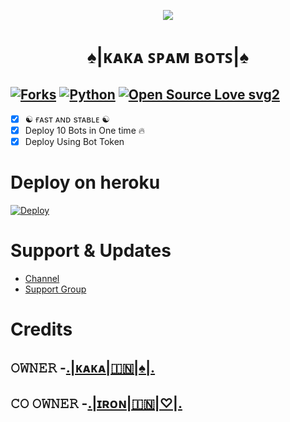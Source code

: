 <p align="center">
  <img src="https://te.legra.ph/file/90e8146c356459a0db464.jpg">
</p>
<h1 align="center">
  <b>♠|ᴋᴀᴋᴀ ꜱᴘᴀᴍ ʙᴏᴛꜱ|♠</b>
</h1>

[![Forks](https://img.shields.io/github/forks/MrRizoel/Spambot?style=flat-square&color=orange)](https://github.com/Kaka026/KakaSpamBot/fork)
[![Python](https://img.shields.io/badge/Python-v3.9.7-blue)](https://www.python.org/)
[![Open Source Love svg2](https://badges.frapsoft.com/os/v2/open-source.svg?v=103)](https://github.com/Kaka026/KakaSpamBot)   
----
 
- [x] ☯︎ ғᴀsᴛ ᴀɴᴅ sᴛᴀʙʟᴇ ☯︎
- [x] Deploy 10 Bots in One time 🔥
- [x] Deploy Using Bot Token 

# Deploy on heroku

[![Deploy](https://www.herokucdn.com/deploy/button.svg)](https://heroku.com/deploy?template=https://github.com/Kaka026/KakaSpamBot)


# Support & Updates
* [Channel](https://t.me/marrkchannel)
* [Support Group](https://t.me/marrkmusic)

# Credits
## 𝙾𝚆𝙽𝙴𝚁 -[.|ᴋᴀᴋᴀ|🇮🇳|♠|.](https://t.me/K_A_k_A_03)
## 𝙲𝙾 𝙾𝚆𝙽𝙴𝚁 -[.|ɪʀᴏɴ|🇮🇳|♡|.](https://t.me/marrk85)

